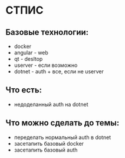 # СТПИС

## Базовые технологии:
- docker
- angular - web
- qt - desltop
- userver - если возможно
- dotnet -  auth + все, если не userver

## Что есть:
- недоделанный auth на dotnet

## Что можно сделать до темы:
- переделать нормальный auth в dotnet
- засетапить базовый docker
- засетапить базовый auth
